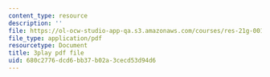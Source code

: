 ```yaml
---
content_type: resource
description: ''
file: https://ol-ocw-studio-app-qa.s3.amazonaws.com/courses/res-21g-001-the-user-friendly-classroom-fall-2020/680c2776dcd6bb37b02a3cecd53d94d6_ZgYuF0SbPDM.pdf
file_type: application/pdf
resourcetype: Document
title: 3play pdf file
uid: 680c2776-dcd6-bb37-b02a-3cecd53d94d6
---
```

